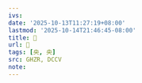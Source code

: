 ```yaml
---
ivs:
date: '2025-10-13T11:27:19+08:00'
lastmod: '2025-10-14T21:46:45-08:00'
title: 󰗀
url: 󰗀
tags: [央, 央]
src: GHZR, DCCV
note:
---
```

